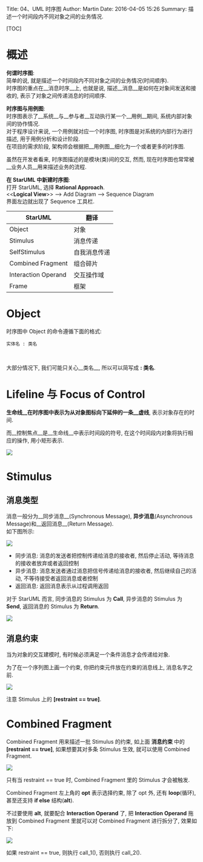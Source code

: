 Title: 04、UML 时序图
Author: Martin
Date: 2016-04-05 15:26
Summary: 描述一个时间段内不同对象之间的业务情况.

[TOC]

# 概述
__何谓时序图__:<br>
简单的说, 就是描述一个时间段内不同对象之间的业务情况(时间顺序).<br>
时序图的重点在__消息时序__上, 也就是说, 描述__消息__是如何在对象间发送和接收的, 表示了对象之间传递消息的时间顺序.

__时序图与用例图__:<br>
时序图表示了__系统__与__参与者__互动执行某一个__用例__期间, 系统内部对象间的协作情况.<br>
对于程序设计来说, 一个用例就对应一个时序图, 时序图是对系统的内部行为进行描述, 用于用例分析和设计阶段.<br>
在项目的需求阶段, 架构师会根据把__用例图__细化为一个或者更多的时序图.

虽然在开发者看来, 时序图描述的是模块(类)间的交互, 然而, 现在时序图也常常被__业务人员__用来描述业务的流程.

__在 StarUML 中新建时序图__:<br>
打开 StarUML, 选择 __Rational Approach__.<br>
<<__Logical View__\>\> \-\-\> Add Diagram \-\-\> Sequence Diagram<br>
界面左边就出现了 Sequence 工具栏.

|       StarUML       |     翻译     |
|---------------------|--------------|
| Object              | 对象         |
| Stimulus            | 消息传递     |
| SelfStimulus        | 自我消息传递 |
| Combined Fragment   | 组合碎片     |
| Interaction Operand | 交互操作域   |
| Frame               | 框架         |

# Object
时序图中 Object 的命令遵循下面的格式:

```
实体名 : 类名
```
<br>

大部分情况下, 我们可能只关心__类名__, 所以可以简写成 __: 类名__.

# Lifeline 与 Focus of Control
__生命线__在时序图中表示为从对象图标向下延伸的一条__虚线__, 表示对象存在的时间.

而__控制焦点__是__生命线__中表示时间段的符号, 在这个时间段内对象将执行相应的操作, 用小矩形表示.

![](http://i63.tinypic.com/2lxi9s1.jpg)

# Stimulus
## 消息类型
消息一般分为__同步消息__(Synchronous Message), __异步消息__(Asynchronous Message)和__返回消息__(Return Message).<br>
如下图所示:

![](http://i66.tinypic.com/euh6hi.jpg)

- 同步消息: 消息的发送者把控制传递给消息的接收者, 然后停止活动, 等待消息的接收者放弃或者返回控制
- 异步消息: 消息发送者通过消息把信号传递给消息的接收者, 然后继续自己的活动, 不等待接受者返回消息或者控制
- 返回消息: 返回消息表示从过程调用返回

对于 StarUML 而言, 同步消息的 Stimulus 为 __Call__, 异步消息的 Stimulus 为 __Send__, 返回消息的 Stimulus 为 __Return__.

![](http://i68.tinypic.com/fc06mw.jpg)

## 消息约束
当为对象的交互建模时, 有时候必须满足一个条件消息才会传递给对象.

为了在一个序列图上画一个约束, 你把约束元件放在约束的消息线上, 消息名字之前.

![](http://i64.tinypic.com/14e9vo6.jpg)

注意 Stimulus 上的 __[restraint == true]__.

# Combined Fragment
Combined Fragment 用来描述一批 Stimulus 的约束, 如上面 __消息约束__ 中的 __[restraint == true]__, 如果想要其对多条 Stimulus 生效, 就可以使用 Combined Fragment.

![](http://i68.tinypic.com/b7kubs.jpg)

只有当 restraint == true 时, Combined Fragment 里的 Stimulus 才会被触发.

Combined Fragment 左上角的 __opt__ 表示选择约束, 除了 opt 外, 还有 __loop__(循环), 甚至还支持 __if else__ 结构(__alt__).

不过要使用 __alt__, 就要配合 __Interaction Operand__ 了, 把 __Interaction Operand__ 拖放到 Combined Fragment 里就可以对 Combined Fragment 进行拆分了, 效果如下:

![](http://i66.tinypic.com/2w7pto8.jpg)

如果 restraint == true, 则执行 call\_1(), 否则执行 call\_2().
